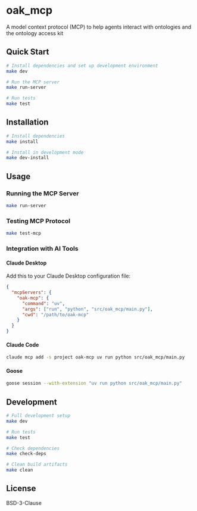 # oak_mcp

A model context protocol (MCP) to help agents interact with ontologies and the ontology access kit

## Quick Start

```bash
# Install dependencies and set up development environment
make dev

# Run the MCP server
make run-server

# Run tests
make test
```

## Installation

```bash
# Install dependencies
make install

# Install in development mode
make dev-install
```

## Usage

### Running the MCP Server

```bash
make run-server
```

### Testing MCP Protocol

```bash
make test-mcp
```

### Integration with AI Tools

#### Claude Desktop

Add this to your Claude Desktop configuration file:

```json
{
  "mcpServers": {
    "oak-mcp": {
      "command": "uv",
      "args": ["run", "python", "src/oak_mcp/main.py"],
      "cwd": "/path/to/oak-mcp"
    }
  }
}
```

#### Claude Code

```bash
claude mcp add -s project oak-mcp uv run python src/oak_mcp/main.py
```

#### Goose

```bash
goose session --with-extension "uv run python src/oak_mcp/main.py"
```

## Development

```bash
# Full development setup
make dev

# Run tests
make test

# Check dependencies
make check-deps

# Clean build artifacts
make clean
```

## License

BSD-3-Clause

